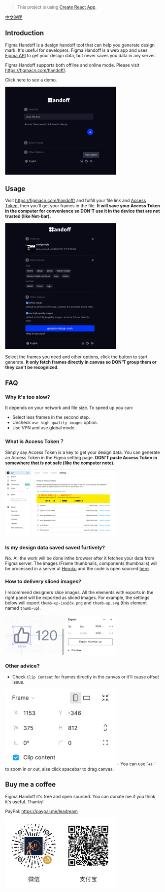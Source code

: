 >This project is using [Create React App](https://github.com/facebook/create-react-app).

[中文说明](./README-CN.md)

## Introduction

Figma Handoff is a design handoff tool that can help you generate design mark. It's useful for developers. Figma Handoff is a web app and uses [Figma API](https://www.figma.com/developers/api) to get your design data, but never saves you data in any server. 

Figma Handoff supports both offline and online mode. Please visit https://figmacn.com/handoff/.

Click here to see a demo.

<img alt="Demo entry" src="./imgs/demo-entry.png" width="360"/>

## Usage

Visit https://figmacn.com/handoff/ and fulfill your file link and [Access Token](https://www.figma.com/developers/api#access-tokens), then you'll get your frames in the file. **It will save your Access Token in the computer for convenience so DON'T use it in the device that are not trusted (like Net-bar).**

<img alt="Entry" src="./imgs/entry.png" width="360"/>

Select the frames you need and other options, click the button to start generate. **It only fetch frames directly in canvas so DON'T group them or they can't be recognized.**

## FAQ
### Why it's too slow?
It depends on your network and file size. To speed up you can:
- Select less frames in the second step.
- Uncheck `use high quality images` option.
- Use VPN and use global mode.

### What is Access Token？
Simply say Access Token is a key to get your design data. You can generate an Access Token in the Figma setting page. **DON'T paste Access Token in somewhere that is not safe (like the computer note).**

<img alt="Access Token" src="./imgs/access-token.png" width="360"/>

### Is my design data saved saved furtively?
No. All the work will be done inthe browser after it fetches your data from Figma server. The images (Frame thumbnails, components thumbnails) will be processed in a server at [Heroku](https://heroku.com/) and the code is open sourced [here](https://github.com/leadream/cors-anywhere).

### How to delivery sliced images?
I recommend designers slice images. All the elements with exports in the right panel will be ecported as sliced images. For example, the settings below will export `thumb-up-ios@3x.png` and `thumb-up.svg` (this element named `thumb-up`).

<img alt="Export settings" src="./imgs/exports.png" width="360"/>

### Other advice?
- Check `Clip Content` for frames directly in the canvas or it'll cause offset issue.
<img alt="Clip Content" src="./imgs/clip-content.png" width="360"/>
- You can use `+/-` to zoom in or out, alse click spacebar to drag canvas.

## Buy me a coffee
Figma Handoff it's free and open sourced. You can donate me if you think it's useful. Thanks!

PayPal: https://paypal.me/leadream

<img alt="Donation qrcode" src="./imgs/coffee-qrcode.jpg" width="360"/>
